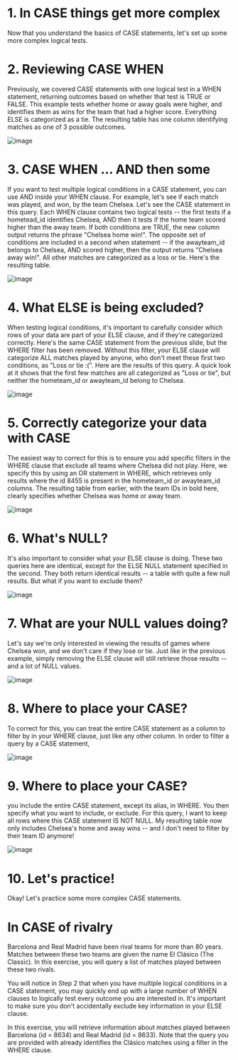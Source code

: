# 1. In CASE things get more complex

Now that you understand the basics of CASE statements, let's set up some more complex logical tests.

# 2. Reviewing CASE WHEN

Previously, we covered CASE statements with one logical test in a WHEN statement, returning outcomes based on whether that test is TRUE or FALSE. This example tests whether home or away goals were higher, and identifies them as wins for the team that had a higher score. Everything ELSE is categorized as a tie. The resulting table has one column identifying matches as one of 3 possible outcomes.

![image](https://github.com/artempohribnyi/datacamp/assets/113499718/ad5ed31a-e9f5-4c7e-9e61-5eb73c0b88cf)

# 3. CASE WHEN ... AND then some

If you want to test multiple logical conditions in a CASE statement, you can use AND inside your WHEN clause. For example, let's see if each match was played, and won, by the team Chelsea. Let's see the CASE statement in this query. Each WHEN clause contains two logical tests -- the first tests if a hometead_id identifies Chelsea, AND then it tests if the home team scored higher than the away team. If both conditions are TRUE, the new column output returns the phrase "Chelsea home win!". The opposite set of conditions are included in a second when statement -- if the awayteam_id belongs to Chelsea, AND scored higher, then the output returns "Chelsea away win!". All other matches are categorized as a loss or tie. Here's the resulting table.

![image](https://github.com/artempohribnyi/datacamp/assets/113499718/62534950-62bd-434c-b370-5a0245d6c687)

# 4. What ELSE is being excluded?

When testing logical conditions, it's important to carefully consider which rows of your data are part of your ELSE clause, and if they're categorized correctly. Here's the same CASE statement from the previous slide, but the WHERE filter has been removed. Without this filter, your ELSE clause will categorize ALL matches played by anyone, who don't meet these first two conditions, as "Loss or tie :(". Here are the results of this query. A quick look at it shows that the first few matches are all categorized as "Loss or tie", but neither the hometeam_id or awayteam_id belong to Chelsea.

![image](https://github.com/artempohribnyi/datacamp/assets/113499718/455cd33f-9562-47a9-a958-ae090224e1c7)

# 5. Correctly categorize your data with CASE

The easiest way to correct for this is to ensure you add specific filters in the WHERE clause that exclude all teams where Chelsea did not play. Here, we specify this by using an OR statement in WHERE, which retrieves only results where the id 8455 is present in the hometeam_id or awayteam_id columns. The resulting table from earlier, with the team IDs in bold here, clearly specifies whether Chelsea was home or away team.

![image](https://github.com/artempohribnyi/datacamp/assets/113499718/8f762c91-a84b-4a5c-9f76-9857105b9c57)

# 6. What's NULL?

It's also important to consider what your ELSE clause is doing. These two queries here are identical, except for the ELSE NULL statement specified in the second. They both return identical results -- a table with quite a few null results. But what if you want to exclude them?

![image](https://github.com/artempohribnyi/datacamp/assets/113499718/3e0a697b-1c41-45ba-8442-a34f7ca2614f)

# 7. What are your NULL values doing?

Let's say we're only interested in viewing the results of games where Chelsea won, and we don't care if they lose or tie. Just like in the previous example, simply removing the ELSE clause will still retrieve those results -- and a lot of NULL values.

![image](https://github.com/artempohribnyi/datacamp/assets/113499718/cbf8c042-7416-424a-a905-8a809041e1fd)

# 8. Where to place your CASE?

To correct for this, you can treat the entire CASE statement as a column to filter by in your WHERE clause, just like any other column. In order to filter a query by a CASE statement,

![image](https://github.com/artempohribnyi/datacamp/assets/113499718/348bf710-f7eb-44cd-a360-87cff3da6a08)

# 9. Where to place your CASE?

you include the entire CASE statement, except its alias, in WHERE. You then specify what you want to include, or exclude. For this query, I want to keep all rows where this CASE statement IS NOT NULL. My resulting table now only includes Chelsea's home and away wins -- and I don't need to filter by their team ID anymore!

![image](https://github.com/artempohribnyi/datacamp/assets/113499718/7639a634-3fa5-4186-99bc-73d90b7b66f2)

# 10. Let's practice!

Okay! Let's practice some more complex CASE statements.

# In CASE of rivalry

Barcelona and Real Madrid have been rival teams for more than 80 years. Matches between these two teams are given the name El Clásico (The Classic). In this exercise, you will query a list of matches played between these two rivals.

You will notice in Step 2 that when you have multiple logical conditions in a CASE statement, you may quickly end up with a large number of WHEN clauses to logically test every outcome you are interested in. It's important to make sure you don't accidentally exclude key information in your ELSE clause.

In this exercise, you will retrieve information about matches played between Barcelona (id = 8634) and Real Madrid (id = 8633). Note that the query you are provided with already identifies the Clásico matches using a filter in the WHERE clause.










